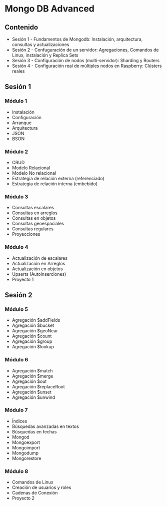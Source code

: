 # Mongo DB Advanced

## Contenido

* Sesión 1 - Fundamentos de Mongodb: Instalación, arquitectura, consultas y actualizaciones
* Sesión 2 - Confuguración de un servidor: Agregaciones, Comandos de Linux, instalación y Replica Sets
* Sesión 3 - Configuración de nodos (multi-servidor): Sharding y Routers
* Sesión 4 - Configuración real de múltiples nodos en Raspberry: Clústers reales

## Sesión 1

### Módulo 1

* Instalación
* Configuración
* Arranque
* Arquitectura
* JSON
* BSON

### Módulo 2

* CRUD
* Modelo Relacional
* Modelo No relacional
* Estrategia de relación externa (referenciado)
* Estrategia de relación interna (embebido)

### Módulo 3

* Consultas escalares
* Consultas en arreglos
* Consultas en objetos
* Consultas geoespaciales
* Consultas regulares
* Proyecciones

### Módulo 4

* Actualización de escalares
* Actualización en Arreglos
* Actualización en objetos
* Upserts (Autoinserciones)
* Proyecto 1

## Sesión 2

### Módulo 5

* Agregación $addFields
* Agregación $bucket
* Agregación $geoNear
* Agregación $count
* Agregación $group
* Agregación $lookup

### Módulo 6

* Agregación $match
* Agregación $merge
* Agregación $out
* Agregación $replaceRoot
* Agregación $unset
* Agregación $unwind

### Módulo 7

* Índices
* Búsquedas avanzadas en textos
* Búsquedas en fechas
* Mongod
* Mongoexport
* Mongoimport
* Mongodump
* Mongorestore

### Módulo 8

* Comandos de Linux
* Creación de usuarios y roles
* Cadenas de Conexión
* Proyecto 2
